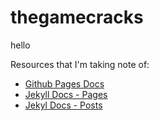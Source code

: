 # thegamecracks
hello

Resources that I'm taking note of:
- [Github Pages Docs](https://docs.github.com/en/github/working-with-github-pages/adding-content-to-your-github-pages-site-using-jekyll)
- [Jekyll Docs - Pages](https://jekyllrb.com/docs/pages/)
- [Jekyl Docs - Posts](https://jekyllrb.com/docs/posts/)
